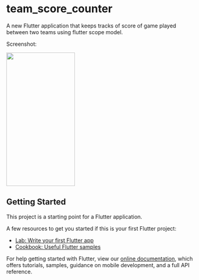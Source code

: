 # team_score_counter

A new Flutter application that keeps tracks of score of game played between two teams using flutter scope model.

Screenshot: 

<img align="center" src="https://2.bp.blogspot.com/-Lddt0s997uk/XExUpBce1KI/AAAAAAAATdI/Kuy6cQgiMdorYanH9P0gle9uA4B_NZyNwCLcBGAs/s1600/2019_01_26_17_19_07.gif" height="350" width="180">

## Getting Started

This project is a starting point for a Flutter application.

A few resources to get you started if this is your first Flutter project:

- [Lab: Write your first Flutter app](https://flutter.io/docs/get-started/codelab)
- [Cookbook: Useful Flutter samples](https://flutter.io/docs/cookbook)

For help getting started with Flutter, view our 
[online documentation](https://flutter.io/docs), which offers tutorials, 
samples, guidance on mobile development, and a full API reference.
